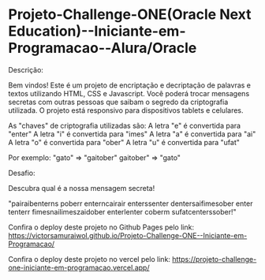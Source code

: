 ﻿# Projeto-Challenge-ONE(Oracle Next Education)--Iniciante-em-Programacao--Alura/Oracle

Descrição:

Bem vindos! Este é um projeto de encriptação e decriptação de palavras e textos utilizando HTML, CSS e Javascript. Você poderá trocar mensagens secretas com outras pessoas que saibam o segredo da criptografia utilizada. 
O projeto está responsivo para dispositivos tablets e celulares.

As "chaves" de criptografia utilizadas são:
A letra "e" é convertida para "enter"
A letra "i" é convertida para "imes"
A letra "a" é convertida para "ai"
A letra "o" é convertida para "ober"
A letra "u" é convertida para "ufat"

Por exemplo:
"gato" => "gaitober"
gaitober" => "gato"

Desafio:

Descubra qual é a nossa mensagem secreta!

"pairaibenterns poberr enterncairair enterssenter dentersaifimesober enter tenterr fimesnailimeszaidober enterlenter coberm sufatcenterssober!"

Confira o deploy deste projeto no Github Pages pelo link: 
https://victorsamuraiwol.github.io/Projeto-Challenge-ONE--Iniciante-em-Programacao/

Confira o deploy deste projeto no vercel pelo link: 
https://projeto-challenge-one-iniciante-em-programacao.vercel.app/
